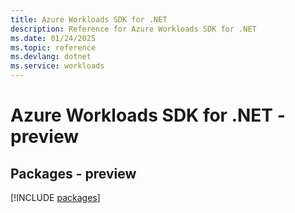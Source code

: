 ```yaml
---
title: Azure Workloads SDK for .NET
description: Reference for Azure Workloads SDK for .NET
ms.date: 01/24/2025
ms.topic: reference
ms.devlang: dotnet
ms.service: workloads
---
```

# Azure Workloads SDK for .NET - preview
## Packages - preview
[!INCLUDE [packages](workloads-index.md)]